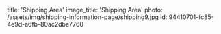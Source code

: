title: 'Shipping Area'
image_title: 'Shipping Area'
photo: /assets/img/shipping-information-page/shipping9.jpg
id: 94410701-fc85-4e9d-a6fb-80ac2dbe7760
